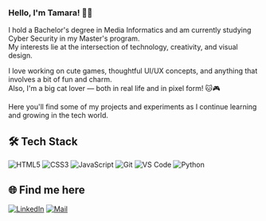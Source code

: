 ### Hello, I'm Tamara! 👩‍💻

I hold a Bachelor's degree in Media Informatics and am currently studying Cyber Security in my Master's program.  
My interests lie at the intersection of technology, creativity, and visual design.

I love working on cute games, thoughtful UI/UX concepts, and anything that involves a bit of fun and charm.  
Also, I'm a big cat lover — both in real life and in pixel form! 🐱🎮

Here you'll find some of my projects and experiments as I continue learning and growing in the tech world.

## 🛠️ Tech Stack

![HTML5](https://img.shields.io/badge/-HTML5-E34F26?style=flat&logo=html5&logoColor=white) ![CSS3](https://img.shields.io/badge/-CSS3-1572B6?style=flat&logo=css3&logoColor=white)  ![JavaScript](https://img.shields.io/badge/-JavaScript-F7DF1E?style=flat&logo=javascript&logoColor=black)  ![Git](https://img.shields.io/badge/-Git-F05032?style=flat&logo=git&logoColor=white)  ![VS Code](https://img.shields.io/badge/-VS%20Code-007ACC?style=flat&logo=visual-studio-code&logoColor=white)  ![Python](https://img.shields.io/badge/-Python-3776AB?style=flat&logo=python&logoColor=white)


## 🌐 Find me here

[![LinkedIn](https://img.shields.io/badge/-LinkedIn-0A66C2?style=flat&logo=linkedin&logoColor=white)](https://www.linkedin.com/in/tamara-neufeld)  [![Mail](https://img.shields.io/badge/-Email-D14836?style=flat&logo=gmail&logoColor=white)](mailto:tamara.neufeld@icloud.com)

